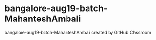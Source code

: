 # bangalore-aug19-batch-MahanteshAmbali
bangalore-aug19-batch-MahanteshAmbali created by GitHub Classroom
